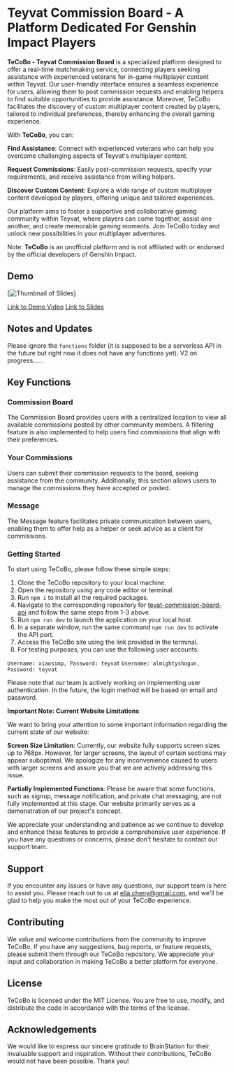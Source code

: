 # Teyvat Commission Board - A Platform Dedicated For Genshin Impact Players 

**TeCoBo - Teyvat Commission Board** is a specialized platform designed to offer a real-time matchmaking service, connecting players seeking assistance with experienced veterans for in-game multiplayer content within Teyvat. Our user-friendly interface ensures a seamless experience for users, allowing them to post commission requests and enabling helpers to find suitable opportunities to provide assistance. Moreover, TeCoBo facilitates the discovery of custom multiplayer content created by players, tailored to individual preferences, thereby enhancing the overall gaming experience.

With **TeCoBo**, you can:

**Find Assistance**: Connect with experienced veterans who can help you overcome challenging aspects of Teyvat's multiplayer content.

**Request Commissions**: Easily post-commission requests, specify your requirements, and receive assistance from willing helpers.

**Discover Custom Content**: Explore a wide range of custom multiplayer content developed by players, offering unique and tailored experiences.

Our platform aims to foster a supportive and collaborative gaming community within Teyvat, where players can come together, assist one another, and create memorable gaming moments. Join TeCoBo today and unlock new possibilities in your multiplayer adventures.

Note: **TeCoBo** is an unofficial platform and is not affiliated with or endorsed by the official developers of Genshin Impact.

## Demo
[![Thumbnail of Slides](https://github.com/ChenElla/teyvat-commission-board/assets/69126129/82769dd9-4d7d-4a1a-849e-9dd9e712d961)]

[Link to Demo Video](https://www.loom.com/share/fcfdf8ef9d1c4b32b0e9564edc1481cd?sid=cb0c4546-591c-4ec7-a6c1-a9f8966120eb)
[Link to Slides](https://www.canva.com/design/DAFm1SfV0vY/9-1RbS_2CyS-Nliz20R0ag/view?utm_content=DAFm1SfV0vY&utm_campaign=designshare&utm_medium=link&utm_source=publishsharelink)

## Notes and Updates
Please ignore the ``functions`` folder (it is supposed to be a serverless API in the future but right now it does not have any functions yet).
V2 on progress......

## Key Functions
### Commission Board
The Commission Board provides users with a centralized location to view all available commissions posted by other community members. A filtering feature is also implemented to help users find commissions that align with their preferences.

### Your Commissions
Users can submit their commission requests to the board, seeking assistance from the community. Additionally, this section allows users to manage the commissions they have accepted or posted.

### Message
The Message feature facilitates private communication between users, enabling them to offer help as a helper or seek advice as a client for commissions.

### Getting Started
To start using TeCoBo, please follow these simple steps:

1. Clone the TeCoBo repository to your local machine.
2. Open the repository using any code editor or terminal.
3. Run ``npm i`` to install all the required packages.
4. Navigate to the corresponding repository for [tevat-commission-board-api]() and follow the same steps from 1-3 above.
5. Run ``npm run dev`` to launch the application on your local host.
6. In a separate window, run the same command ``npm run dev`` to activate the API port.
7. Access the TeCoBo site using the link provided in the terminal.
8. For testing purposes, you can use the following user accounts:

`Username: xiaosimp, Password: teyvat`
`Username: almightyshogun, Password: teyvat`

Please note that our team is actively working on implementing user authentication. In the future, the login method will be based on email and password.

**Important Note: Current Website Limitations** 

We want to bring your attention to some important information regarding the current state of our website:

**Screen Size Limitation**: Currently, our website fully supports screen sizes up to 768px. However, for larger screens, the layout of certain sections may appear suboptimal. We apologize for any inconvenience caused to users with larger screens and assure you that we are actively addressing this issue.

**Partially Implemented Functions**: Please be aware that some functions, such as signup, message notification, and private chat messaging, are not fully implemented at this stage. Our website primarily serves as a demonstration of our project's concept.

We appreciate your understanding and patience as we continue to develop and enhance these features to provide a comprehensive user experience. If you have any questions or concerns, please don't hesitate to contact our support team.


## Support
If you encounter any issues or have any questions, our support team is here to assist you. Please reach out to us at ella.cheny@gmail.com, and we'll be glad to help you make the most out of your TeCoBo experience.

## Contributing
We value and welcome contributions from the community to improve TeCoBo. If you have any suggestions, bug reports, or feature requests, please submit them through our TeCoBo repository. We appreciate your input and collaboration in making TeCoBo a better platform for everyone.

## License
TeCoBo is licensed under the MIT License. You are free to use, modify, and distribute the code in accordance with the terms of the license.

## Acknowledgements
We would like to express our sincere gratitude to BrainStation for their invaluable support and inspiration. Without their contributions, TeCoBo would not have been possible. Thank you!
